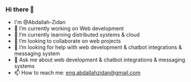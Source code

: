 ### Hi there 👋
- I'm @Abdallah-Zidan
- 🔭 I’m currently working on Web development
- 🌱 I’m currently learning distributed systems & cloud
- 👯 I’m looking to collaborate on web projects
- 🤔 I’m looking for help with web development & chatbot integrations & messaging system
- 💬 Ask me about web development & chatbot integrations & messaging systems
- 📫 How to reach me: eng.abdallahzidan@gmail.com
